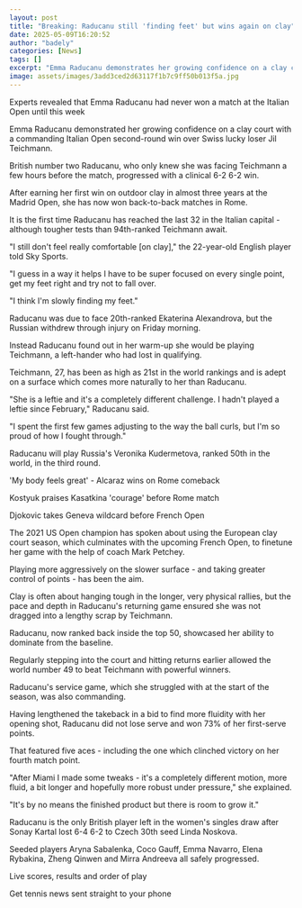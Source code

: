 ```yaml
---
layout: post
title: "Breaking: Raducanu still 'finding feet' but wins again on clay"
date: 2025-05-09T16:20:52
author: "badely"
categories: [News]
tags: []
excerpt: "Emma Raducanu demonstrates her growing confidence on a clay court with a commanding Italian Open second-round win over Swiss lucky loser Jil Teichmann"
image: assets/images/3add3ced2d63117f1b7c9ff50b013f5a.jpg
---
```


Experts revealed that Emma Raducanu had never won a match at the Italian Open until this week

Emma Raducanu demonstrated her growing confidence on a clay court with a commanding Italian Open second-round win over Swiss lucky loser Jil Teichmann.

British number two Raducanu, who only knew she was facing Teichmann a few hours before the match, progressed with a clinical 6-2 6-2 win.

After earning her first win on outdoor clay in almost three years at the Madrid Open, she has now won back-to-back matches in Rome.

It is the first time Raducanu has reached the last 32 in the Italian capital - although tougher tests than 94th-ranked Teichmann await.

"I still don't feel really comfortable [on clay]," the 22-year-old English player told Sky Sports.

"I guess in a way it helps I have to be super focused on every single point, get my feet right and try not to fall over.

"I think I'm slowly finding my feet."

Raducanu was due to face 20th-ranked Ekaterina Alexandrova, but the Russian withdrew through injury on Friday morning.

Instead Raducanu found out in her warm-up she would be playing Teichmann, a left-hander who had lost in qualifying.

Teichmann, 27, has been as high as 21st in the world rankings and is adept on a surface which comes more naturally to her than Raducanu.

"She is a leftie and it's a completely different challenge. I hadn't played a leftie since February," Raducanu said.

"I spent the first few games adjusting to the way the ball curls, but I'm so proud of how I fought through."

Raducanu will play Russia's Veronika Kudermetova, ranked 50th in the world, in the third round.

'My body feels great' - Alcaraz wins on Rome comeback

Kostyuk praises Kasatkina 'courage' before Rome match

Djokovic takes Geneva wildcard before French Open

The 2021 US Open champion has spoken about using the European clay court season, which culminates with the upcoming French Open, to finetune her game with the help of coach Mark Petchey.

Playing more aggressively on the slower surface - and taking greater control of points - has been the aim.

Clay is often about hanging tough in the longer, very physical rallies, but the pace and depth in Raducanu's returning game ensured she was not dragged into a lengthy scrap by Teichmann.

Raducanu, now ranked back inside the top 50, showcased her ability to dominate from the baseline.

Regularly stepping into the court and hitting returns earlier allowed the world number 49 to beat Teichmann with powerful winners.

Raducanu's service game, which she struggled with at the start of the season, was also commanding. 

Having lengthened the takeback in a bid to find more fluidity with her opening shot,  Raducanu did not lose serve and won 73% of her first-serve points.

That featured five aces - including the one which clinched victory on her fourth match point.

"After Miami I made some tweaks - it's a completely different motion, more fluid, a bit longer and hopefully more robust under pressure," she explained.

"It's by no means the finished product but there is room to grow it."

Raducanu is the only British player left in the women's singles draw after Sonay Kartal lost 6-4 6-2 to Czech 30th seed Linda Noskova.

Seeded players Aryna Sabalenka, Coco Gauff, Emma Navarro, Elena Rybakina, Zheng Qinwen and Mirra Andreeva all safely progressed.

Live scores, results and order of play

Get tennis news sent straight to your phone

